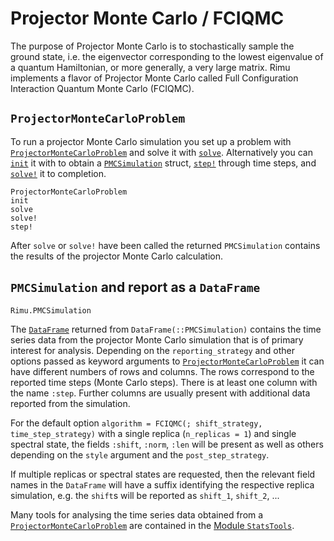 # Projector Monte Carlo / FCIQMC

The purpose of Projector Monte Carlo is to stochastically sample the ground state, i.e. the 
eigenvector corresponding to the lowest eigenvalue of a quantum Hamiltonian, or more generally, 
a very large matrix. Rimu implements a flavor of Projector Monte Carlo called 
Full Configuration Interaction Quantum Monte Carlo (FCIQMC).

## `ProjectorMonteCarloProblem`

To run a projector Monte Carlo simulation you set up a problem with [`ProjectorMonteCarloProblem`](@ref)
and solve it with [`solve`](@ref). Alternatively you can [`init`](@ref) it with to obtain a [`PMCSimulation`](@ref) struct, [`step!`](@ref) 
through time steps, and [`solve!`](@ref) it to completion. 

```@docs; canonical=false
ProjectorMonteCarloProblem
init
solve
solve!
step!
```

After `solve` or `solve!` have been called the returned `PMCSimulation` contains the results of 
the projector Monte Carlo calculation.

## `PMCSimulation` and report as a `DataFrame`

```@docs; canonical=false
Rimu.PMCSimulation
```

The [`DataFrame`](https://dataframes.juliadata.org/stable/) returned from `DataFrame(::PMCSimulation)` contains the time series data from 
the projector Monte Carlo simulation that is of primary interest for analysis. Depending on the 
`reporting_strategy` and other options passed as keyword arguments to 
[`ProjectorMonteCarloProblem`](@ref) it can have different numbers of rows and columns. The rows 
correspond to the reported time steps (Monte Carlo steps). There is at least one column with the name `:step`. Further columns are usually present with additional data reported from the simulation.

For the default option `algorithm = FCIQMC(; shift_strategy, time_step_strategy)` with a single
replica (`n_replicas = 1`) and single spectral state, the fields `:shift`, `:norm`, `:len` will 
be present as well as others depending on the `style` argument and the `post_step_strategy`.

If multiple replicas or spectral states are requested, then the relevant field names in the 
`DataFrame` will have a suffix identifying the respective replica simulation, e.g. the `shift`s will be reported as `shift_1`, `shift_2`, ... 

Many tools for analysing the time series data obtained from a 
[`ProjectorMonteCarloProblem`](@ref) are contained in the [Module `StatsTools`](@ref).
